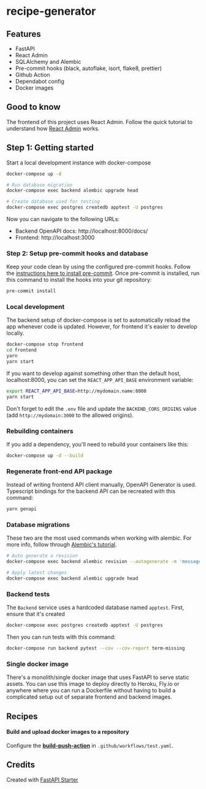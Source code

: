 # recipe-generator

## Features

- FastAPI
- React Admin
- SQLAlchemy and Alembic
- Pre-commit hooks (black, autoflake, isort, flake8, prettier)
- Github Action
- Dependabot config
- Docker images

## Good to know

The frontend of this project uses React Admin. Follow the quick tutorial to understand how [React Admin](https://marmelab.com/react-admin/Tutorial.html) works.

## Step 1: Getting started

Start a local development instance with docker-compose

```bash
docker-compose up -d

# Run database migration
docker-compose exec backend alembic upgrade head

# Create database used for testing
docker-compose exec postgres createdb apptest -U postgres
```

Now you can navigate to the following URLs:

- Backend OpenAPI docs: http://localhost:8000/docs/
- Frontend: http://localhost:3000

### Step 2: Setup pre-commit hooks and database

Keep your code clean by using the configured pre-commit hooks. Follow the [instructions here to install pre-commit](https://pre-commit.com/). Once pre-commit is installed, run this command to install the hooks into your git repository:

```bash
pre-commit install
```

### Local development

The backend setup of docker-compose is set to automatically reload the app whenever code is updated. However, for frontend it's easier to develop locally.

```bash
docker-compose stop frontend
cd frontend
yarn
yarn start
```

If you want to develop against something other than the default host, localhost:8000, you can set the `REACT_APP_API_BASE` environment variable:

```bash
export REACT_APP_API_BASE=http://mydomain.name:8000
yarn start
```

Don't forget to edit the `.env` file and update the `BACKEND_CORS_ORIGINS` value (add `http://mydomain:3000` to the allowed origins).

### Rebuilding containers

If you add a dependency, you'll need to rebuild your containers like this:

```bash
docker-compose up -d --build
```

### Regenerate front-end API package

Instead of writing frontend API client manually, OpenAPI Generator is used. Typescript bindings for the backend API can be recreated with this command:

```bash
yarn genapi
```

### Database migrations

These two are the most used commands when working with alembic. For more info, follow through [Alembic's tutorial](https://alembic.sqlalchemy.org/en/latest/tutorial.html).

```bash
# Auto generate a revision
docker-compose exec backend alembic revision --autogenerate -m 'message'

# Apply latest changes
docker-compose exec backend alembic upgrade head
```

### Backend tests

The `Backend` service uses a hardcoded database named `apptest`. First, ensure that it's created

```bash
docker-compose exec postgres createdb apptest -U postgres
```

Then you can run tests with this command:

```bash
docker-compose run backend pytest --cov --cov-report term-missing
```

### Single docker image

There's a monolith/single docker image that uses FastAPI to serve static assets. You can use this image to deploy directly to Heroku, Fly.io or anywhere where you can run a Dockerfile without having to build a complicated setup out of separate frontend and backend images.

## Recipes

#### Build and upload docker images to a repository

Configure the [**build-push-action**](https://github.com/marketplace/actions/build-and-push-docker-images) in `.github/workflows/test.yaml`.

## Credits

Created with [FastAPI Starter](https://github.com/gaganpreet/fastapi-starter)
